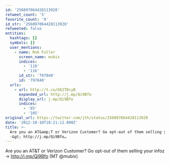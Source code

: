 ```yaml
---
id: '256097064428113920'
retweet_count: '5'
favorite_count: '0'
id_str: '256097064428113920'
retweeted: false
entities:
  hashtags: []
  symbols: []
  user_mentions:
    - name: Rob Fuller
      screen_name: mubix
      indices:
        - '110'
        - '116'
      id_str: '797840'
      id: '797840'
  urls:
    - url: http://t.co/G62TDcyB
      expanded_url: http://j.mp/Qi9Bfo
      display_url: j.mp/Qi9Bfo
      indices:
        - '85'
        - '105'
original_url: https://twitter.com/jth/status/256097064428113920
date: '2012-10-10T18:21:12.000Z'
title: >-
  Are you an AT&amp;T or Verizon Customer? Go opt-out of them selling your infoz
  -&gt; http://j.mp/Qi9Bfo…
---
```


Are you an AT&amp;T or Verizon Customer? Go opt-out of them selling your infoz -&gt; http://j.mp/Qi9Bfo (MT @mubix)